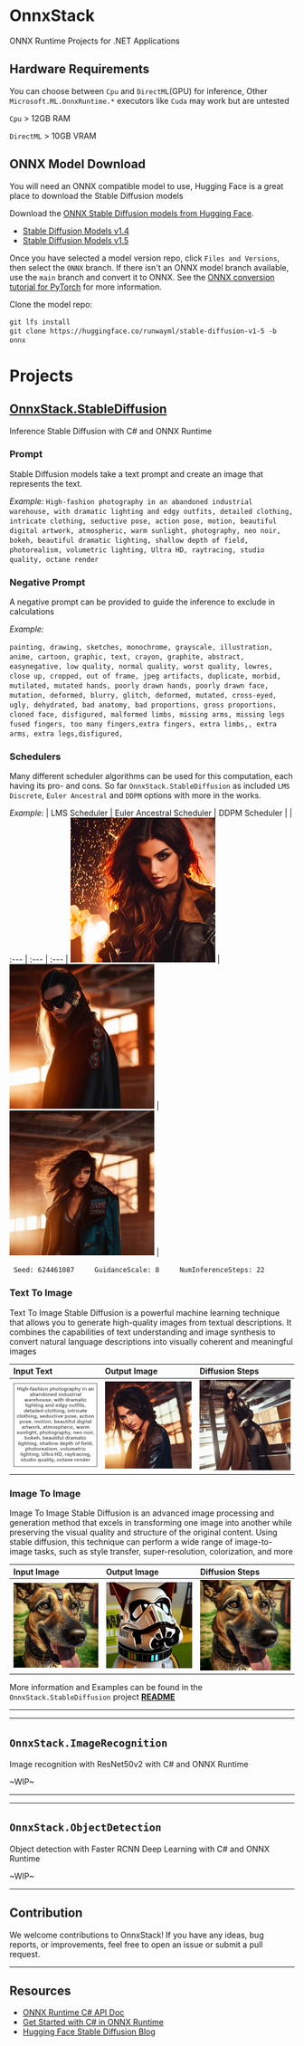 # OnnxStack
ONNX Runtime Projects for .NET Applications

## Hardware Requirements
You can choose between `Cpu` and `DirectML`(GPU) for inference, 
Other `Microsoft.ML.OnnxRuntime.*` executors like `Cuda` may work but are untested

`Cpu` > 12GB RAM

`DirectML` > 10GB VRAM


## ONNX Model Download
You will need an ONNX compatible model to use, Hugging Face is a great place to download the Stable Diffusion models

Download the [ONNX Stable Diffusion models from Hugging Face](https://huggingface.co/models?sort=downloads&search=Stable+Diffusion).

- [Stable Diffusion Models v1.4](https://huggingface.co/CompVis/stable-diffusion-v1-4/tree/onnx)
- [Stable Diffusion Models v1.5](https://huggingface.co/runwayml/stable-diffusion-v1-5/tree/onnx)


Once you have selected a model version repo, click `Files and Versions`, then select the `ONNX` branch. If there isn't an ONNX model branch available, use the `main` branch and convert it to ONNX. See the [ONNX conversion tutorial for PyTorch](https://learn.microsoft.com/windows/ai/windows-ml/tutorials/pytorch-convert-model) for more information.

Clone the model repo:
```text
git lfs install
git clone https://huggingface.co/runwayml/stable-diffusion-v1-5 -b onnx
```


# Projects

## **[OnnxStack.StableDiffusion](OnnxStack.StableDiffusion/README.md)**
Inference Stable Diffusion with C# and ONNX Runtime

###  **Prompt**

Stable Diffusion models take a text prompt and create an image that represents the text.

*Example:*
`
High-fashion photography in an abandoned industrial warehouse, with dramatic lighting and edgy outfits, detailed clothing, intricate clothing, seductive pose, action pose, motion, beautiful digital artwork, atmospheric, warm sunlight, photography, neo noir, bokeh, beautiful dramatic lighting, shallow depth of field, photorealism, volumetric lighting, Ultra HD, raytracing, studio quality, octane render
`

###  **Negative Prompt**

A negative prompt can be provided to guide the inference to exclude in calculations

*Example:*

`
painting, drawing, sketches, monochrome, grayscale, illustration, anime, cartoon, graphic, text, crayon, graphite, abstract, easynegative, low quality, normal quality, worst quality, lowres, close up, cropped, out of frame, jpeg artifacts, duplicate, morbid, mutilated, mutated hands, poorly drawn hands, poorly drawn face, mutation, deformed, blurry, glitch, deformed, mutated, cross-eyed, ugly, dehydrated, bad anatomy, bad proportions, gross proportions, cloned face, disfigured, malformed limbs, missing arms, missing legs fused fingers, too many fingers,extra fingers, extra limbs,, extra arms, extra legs,disfigured,
`

### **Schedulers**

Many different scheduler algorithms can be used for this computation, each having its pro- and cons. 
So far `OnnxStack.StableDiffusion` as included `LMS Discrete`, `Euler Ancestral` and `DDPM` options with more in the works.

*Example:*
| LMS Scheduler | Euler Ancestral Scheduler | DDPM Scheduler |
| :--- | :--- | :--- |
<img src="Assets/Samples/624461087_22_8_LMSScheduler.png" width="256" alt="Image of browser inferencing on sample images."/> | <img src="Assets/Samples/624461087_22_8_EulerAncestralScheduler.png" width="256"  alt="Image of browser inferencing on sample images."/> |<img src="Assets/Samples/624461087_22_8_DDPMScheduler.png" width="256"  alt="Image of browser inferencing on sample images."/> |

     Seed: 624461087     GuidanceScale: 8     NumInferenceSteps: 22

### **Text To Image**
Text To Image Stable Diffusion is a powerful machine learning technique that allows you to generate high-quality images from textual descriptions. It combines the capabilities of text understanding and image synthesis to convert natural language descriptions into visually coherent and meaningful images

| Input Text | Output Image | Diffusion Steps |
| :--- | :--- | :--- |
<img src="Assets/Samples/Text2Img_Start.png" width="256" alt="Image of browser inferencing on sample images."/> | <img src="Assets/Samples/Text2Img_End.png" width="256"  alt="Image of browser inferencing on sample images."/> |<img src="Assets/Samples/Text2Img_Animation.webp" width="256"  alt="Image of browser inferencing on sample images."/> |

### **Image To Image**
Image To Image Stable Diffusion is an advanced image processing and generation method that excels in transforming one image into another while preserving the visual quality and structure of the original content. Using stable diffusion, this technique can perform a wide range of image-to-image tasks, such as style transfer, super-resolution, colorization, and more

| Input Image | Output Image | Diffusion Steps |
| :--- | :--- | :--- |
<img src="Assets/Samples/Img2Img_Start.bmp" width="256" alt="Image of browser inferencing on sample images."/> | <img src="Assets/Samples/Img2Img_End.png" width="256"  alt="Image of browser inferencing on sample images."/> |<img src="Assets/Samples/Img2Img_Animation.webp" width="256"  alt="Image of browser inferencing on sample images."/> |


More information and Examples can be found in the `OnnxStack.StableDiffusion` project **[README](OnnxStack.StableDiffusion/README.md)**

__________________________


__________________________
## `OnnxStack.ImageRecognition`
Image recognition with ResNet50v2 with C# and ONNX Runtime

~WIP~
__________________________


__________________________
## `OnnxStack.ObjectDetection`
Object detection with Faster RCNN Deep Learning with C# and ONNX Runtime

~WIP~
__________________________


## Contribution

We welcome contributions to OnnxStack! If you have any ideas, bug reports, or improvements, feel free to open an issue or submit a pull request.



__________________________
##  Resources
- [ONNX Runtime C# API Doc](https://onnxruntime.ai/docs/api/csharp/api)
- [Get Started with C# in ONNX Runtime](https://onnxruntime.ai/docs/get-started/with-csharp.html)
- [Hugging Face Stable Diffusion Blog](https://huggingface.co/blog/stable_diffusion)
